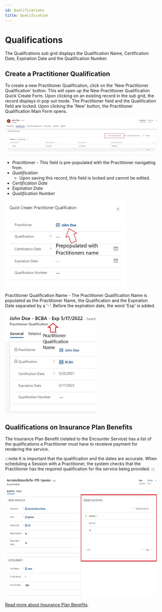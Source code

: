 ```yaml
---
id: Qualifications
title: Qualification
---
```

# Qualifications

The Qualifcations sub grid displays the Qualification Name, Certification Date, Expiration Date and the Qualification Number. 

## Create a Practitioner Qualification 

To create a new Practitioner Qualification, click on the 'New Practitioner Qualification' button. This will open up the New Practitioner Qualification Quick Create Form.
Upon clicking on an existing record in the sub grid, the record displays in pop out mode. The Practitioner field and the Qualification field are locked. 
Upon clicking the 'New' button, the Practitioner Qualification Main Form opens. 

<img src ="/img/qualification.jpg" width="900"/>

- *Practitioner* - This field is pre-populated with the Practitioner navigating from.
- *Qualification*
    - Upon saving this record, this field is locked and cannot be edited. 
- *Certification Date*
- *Expiration Date*
- *Qualification Number*

 <img src ="/img/pqQuickCreate.jpg" width="400"/>

Practitioner Qualification Name - The Practitioner Qualification Name is populated as the Practitioner Name, the Qualification and the Expiration Date separated by a '-'. Before the expiration date, the word 'Exp' is added. 

<img src ="/img/PractitionerQualificationName.jpg" width="300"/>

## Qualifications on Insurance Plan Benefits

The Insurance Plan Benefit (related to the Encounter Service) has a list of the qualifications a Practitioner must have to receieve payment for rendering the service. 

:::note
It is important that the qualification and the dates are accurate. When scheduling a Session with a Practitioner, the system checks that the Practitioner has the required qualification for the service being provided.
:::

<img src ="/img/PractitionerQualification.jpg" width="1300" height="400"/>

[Read more about Insurance Plan Benefits](InsurancePlan.md).